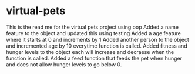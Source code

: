 # virtual-pets
This is the read me for the virtual pets project using oop
Added a name feature to the object and updated this using testing
Added a age feature where it starts at 0 and increments by 1 
Added another person to the object and incremented age by 10 everytime function is called.
Added fitness and hunger levels to the object each will increase and decraese when the function is called.
Added a feed function that feeds the pet when hunger and does not allow hunger levels to go below 0.